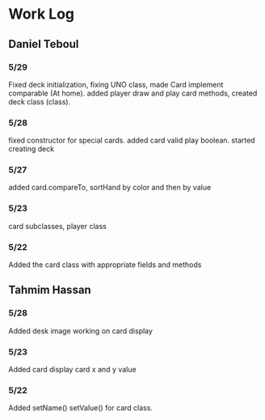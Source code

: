 # Work Log

## Daniel Teboul

### 5/29
Fixed deck initialization, fixing UNO class, made Card implement comparable (At home).
added player draw and play card methods, created deck class (class).

### 5/28

fixed constructor for special cards. added card valid play boolean. started creating deck

### 5/27

added card.compareTo, sortHand by color and then by value

### 5/23

card subclasses, player class

### 5/22

Added the card class with appropriate fields and methods

## Tahmim Hassan

### 5/28

Added desk image working on card display

### 5/23

Added card display card x and y value

### 5/22

Added setName() setValue() for card class.


